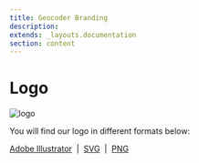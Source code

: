 ```yaml
---
title: Geocoder Branding
description: 
extends: _layouts.documentation
section: content
---
```


Logo
====

![logo](/assets/img/geocoder.png)

You will find our logo in different formats below:


[Adobe Illustrator](https://raw.githubusercontent.com/geocoder-php/geocoder-php.github.io/master/res/Geocoder.ai)
&nbsp;|&nbsp;
[SVG](https://raw.githubusercontent.com/geocoder-php/geocoder-php.github.io/master/res/Geocoder.svg)
&nbsp;|&nbsp;
[PNG](https://raw.githubusercontent.com/geocoder-php/geocoder-php.github.io/master/res/Geocoder.png)


